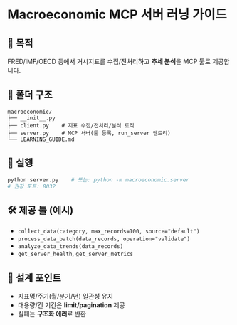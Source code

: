 # Macroeconomic MCP 서버 러닝 가이드

## 🎯 목적
FRED/IMF/OECD 등에서 거시지표를 수집/전처리하고 **추세 분석**을 MCP 툴로 제공합니다.

## 🧱 폴더 구조
```
macroeconomic/
├── __init__.py
├── client.py    # 지표 수집/전처리/분석 로직
├── server.py    # MCP 서버(툴 등록, run_server 엔트리)
└── LEARNING_GUIDE.md
```

## 🚀 실행
```bash
python server.py    # 또는: python -m macroeconomic.server
# 권장 포트: 8032
```

## 🛠 제공 툴 (예시)
- `collect_data(category, max_records=100, source="default")`
- `process_data_batch(data_records, operation="validate")`
- `analyze_data_trends(data_records)`
- `get_server_health`, `get_server_metrics`

## 🧩 설계 포인트
- 지표명/주기(월/분기/년) 일관성 유지
- 대용량/긴 기간은 **limit/pagination** 제공
- 실패는 **구조화 에러**로 반환